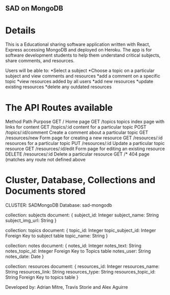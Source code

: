## SAD on MongoDB

# Details
This is a Educational sharing  software application written with React, Express accessing MongoDB and deployed on Heroku.
The app is for software development students to help them understand critical subjects, share comments, and resources. 

Users will be able to:
 *Select a subject
 *Choose a topic on a particular subject and view comments and resources
 *add a comment on a specific topic
 *view resources added by all users
 *add new resources
 *update existing resources
 *delete any outdated resources

# The API Routes available
Method      Path                    Purpose
GET          /                          Home page
GET          /topics                    topics index page with links for content
GET          /topics/:id                content for a particular topic
POST         /topics/:id/comment        Create a comment about a particular topic
GET          /resources/new             Form page for creating a new resource
GET          /resources/:id             resources for a particular topic
PUT          /resources/:id             Update a particular topic resource
GET          /resources/:id/edit        Form page for editing an existing resource
DELETE       /resources/:id             Delete a particular resource
GET          /*                         404 page (matches any route not defined above

#  Cluster, Database, Collections  and Documents stored
CLUSTER: SADMongoDB
Database: sad-mongodb

collection: subjects
document: {
    subject_id: Integer
    subject_name: String
    subject_img_url: String 
}


collection: topics
document: {
    topic_id: Integer
    topic_subject_id: Integer Foreign Key to subject table
    topic_name: String
}


collection: notes
document: {
    notes_id: Integer
    notes_text: String
    notes_topic_id: Integer Foreign Key to Topics table
    notes_user: String
    notes_date: Date
}


collection: resources
document: {
    resources_id: Integer
    resources_name: String
    resources_link: String
    resources_type: String
    resources_topic_id: String Foreign Key to topics table
}


Developed by: Adrian Mitre, Travis Storie and Alex Aguirre


